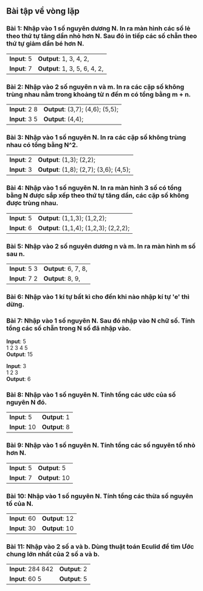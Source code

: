 ## Bài tập về vòng lặp
	
### Bài 1: Nhập vào 1 số nguyên dương N. In ra màn hình các số lẻ theo thứ tự tăng dần nhỏ hơn N. Sau đó in tiếp các số chẵn theo thứ tự giảm dần bé hơn N.

|||
|---|---|
|**Input**: 5| **Output**: 1, 3, 4, 2,|
|**Input**: 7| **Output**: 1, 3, 5, 6, 4, 2,|

### Bài 2: Nhập vào 2 số nguyên n và m. In ra các cặp số không trùng nhau nằm trong khoảng từ n đến m có tổng bằng m + n.

|||
|---|---|
|**Input**: 2 8| **Output**: (3,7); (4,6); (5,5);|
|**Input**: 3 5| **Output**: (4,4);|



### Bài 3: Nhập vào 1 số nguyên N. In ra các cặp số không trùng nhau có tổng bằng N^2.

|||
|---|---|
|**Input**: 2| **Output**: (1,3); (2,2);|
|**Input**: 3| **Output**: (1,8); (2,7); (3,6); (4,5);|

### Bài 4: Nhập vào 1 số nguyên N. In ra màn hình 3 số có tổng bằng N được sắp xếp theo thứ tự tăng dần, các cặp số không được trùng nhau.

|||
|---|---|
|**Input**: 5| **Output**: (1,1,3); (1,2,2);|
|**Input**: 6| **Output**: (1,1,4); (1,2,3); (2,2,2);|



### Bài 5: Nhập vào 2 số nguyên dương n và m. In ra màn hình m số sau n.

|||
|---|---|
|**Input**: 5 3| **Output**: 6, 7, 8,|
|**Input**: 7 2| **Output**: 8, 9, |

### Bài 6: Nhập vào 1 kí tự bất kì cho đến khi nào nhập kí tự 'e' thì dừng.

### Bài 7: Nhập vào 1 số nguyên N. Sau đó nhập vào N chữ số. Tính tổng các số chẵn trong N số đã nhập vào.

**Input**: 5  
1 2 3 4 5  
**Output**: 15  

**Input**: 3  
1 2 3  
**Output**: 6  

### Bài 8: Nhập vào 1 số nguyên N. Tính tổng các ước của số nguyên N đó.

|||
|---|---|
|**Input**: 5| **Output**: 1|
|**Input**: 10| **Output**: 8 |

### Bài 9: Nhập vào 1 số nguyên N. Tính tổng các số nguyên tố nhỏ hơn N.

|||
|---|---|
|**Input**: 5| **Output**: 5|
|**Input**: 7| **Output**: 10|

### Bài 10: Nhập vào 1 số nguyên N. Tính tổng các thừa số nguyên tố của N.

|||
|---|---|
|**Input**: 60| **Output**: 12|
|**Input**: 30| **Output**: 10|



### Bài 11: Nhập vào 2 số a và b. Dùng thuật toán Eculid để tìm Ước chung lớn nhất của 2 số a và b. 

|||
|---|---|
|**Input**: 284 842| **Output**: 2|
|**Input**: 60 5| **Output**: 5|


